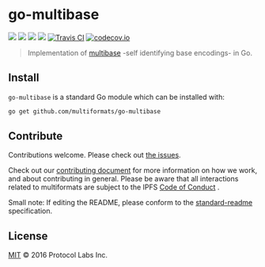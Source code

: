 # go-multibase

[![](https://img.shields.io/badge/made%20by-Protocol%20Labs-blue.svg?style=flat-square)](http://ipn.io)
[![](https://img.shields.io/badge/project-multiformats-blue.svg?style=flat-square)](https://github.com/multiformats/multiformats)
[![](https://img.shields.io/badge/freenode-%23ipfs-blue.svg?style=flat-square)](https://webchat.freenode.net/?channels=%23ipfs)
[![](https://img.shields.io/badge/readme%20style-standard-brightgreen.svg?style=flat-square)](https://github.com/RichardLitt/standard-readme)
[![Travis CI](https://img.shields.io/travis/multiformats/go-multibase.svg?style=flat-square&branch=master)](https://travis-ci.org/multiformats/go-multibase)
[![codecov.io](https://img.shields.io/codecov/c/github/multiformats/go-multibase.svg?style=flat-square&branch=master)](https://codecov.io/github/multiformats/go-multibase?branch=master)

> Implementation of [multibase](https://github.com/multiformats/multibase) -self identifying base encodings- in Go.

## Install

`go-multibase` is a standard Go module which can be installed with:

```sh
go get github.com/multiformats/go-multibase
```

## Contribute

Contributions welcome. Please check out [the issues](https://github.com/multiformats/go-multibase/issues).

Check out our [contributing document](https://github.com/multiformats/multiformats/blob/master/contributing.md) for more
information on how we work, and about contributing in general. Please be aware that all interactions related to
multiformats are subject to the IPFS [Code of Conduct](https://github.com/ipfs/community/blob/master/code-of-conduct.md)
.

Small note: If editing the README, please conform to
the [standard-readme](https://github.com/RichardLitt/standard-readme) specification.

## License

[MIT](LICENSE) © 2016 Protocol Labs Inc.
